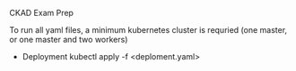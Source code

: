 CKAD Exam Prep

To run all yaml files, a minimum kubernetes cluster is requried (one master, or one master and two workers)

- Deployment
kubectl apply -f <deploment.yaml>
